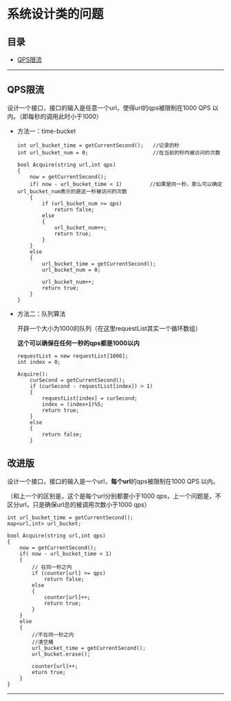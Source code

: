 # 系统设计类的问题

## 目录

* [QPS限流](#QPS限流)

---

## QPS限流

设计一个接口，接口的输入是任意一个url，使得url的qps被限制在1000 QPS 以内。（即每秒的调用此时小于1000）


* 方法一：time-bucket
    ```
    int url_bucket_time = getCurrentSecond();   //记录的秒
    int url_bucket_num = 0;                     //在当前的秒内被访问的次数

    bool Acquire(string url,int qps)
    {
        now = getCurrentSecond();
        if( now - url_bucket_time < 1)         //如果是同一秒，那么可以确定url_bucket_num表示的是这一秒被访问的次数
        {
            if (url_bucket_num >= qps) 
                return false;
            else 
            {
                url_bucket_num++;
                return true;
            }
        }
        else
        {
            url_bucket_time = getCurrentSecond();
            url_bucket_num = 0;

            url_bucket_num++;
            return true;
        }
    }
    ```

* 方法二：队列算法

    开辟一个大小为1000的队列（在这里requestList其实一个循环数组）
    
    **这个可以确保在任何一秒的qps都是1000以内**
    ```
    requestList = new requestList[1000];
    int index = 0;

    Acquire():
        curSecond = getCurrentSecond();
        if (curSecond - requestList[index]) > 1) 
        {
            requestList[index] = curSecond;
            index = (index+1)%5;
            return true;
        }
        else 
        {
            return false;
        }
    ```

## 改进版

设计一个接口，接口的输入是一个url，**每个url**的qps被限制在1000 QPS 以内。

（和上一个的区别是，这个是每个url分别都要小于1000 qps，上一个问题是，不区分url，只是确保url总的被调用次数小于1000 qps）

```
int url_bucket_time = getCurrentSecond();
map<url,int> url_bucket;

bool Acquire(string url,int qps)
{
    now = getCurrentSecond();
    if( now - url_bucket_time < 1)
    {
        // 在同一秒之内
        if (counter[url] >= qps) 
            return false;
        else 
        {
            counter[url]++;
            return true;
        }
    }
    else
    {
        //不在同一秒之内
        //清空桶
        url_bucket_time = getCurrentSecond();
        url_bucket.erase();

        counter[url]++;
        eturn true;
    }
}
```


---